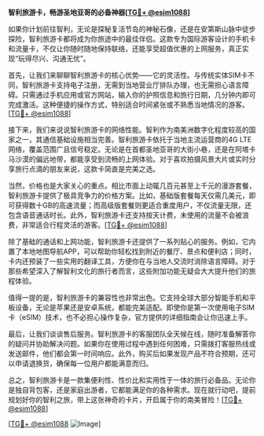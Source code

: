 **智利旅游卡，畅游圣地亚哥的必备神器[[TG💪+ @esim1088](https://t.me/s/esim1088)]**

如果你计划前往智利，无论是探秘复活节岛的神秘石像，还是在安第斯山脉中徒步探险，智利旅游卡都将成为你旅途中的最佳伴侣。这款专为国际游客设计的手机卡和流量卡，不仅让你随时随地保持联络，还能享受超值优惠的上网服务，真正实现“玩得尽兴、沟通无忧”。

首先，让我们来聊聊智利旅游卡的核心优势——它的灵活性。与传统实体SIM卡不同，智利旅游卡支持电子注册，无需到当地营业厅排队办理，也无需担心语言障碍。只需通过手机应用或官方网站，输入你的护照信息和旅行日期，几分钟内即可完成激活。这种便捷的操作方式，特别适合时间紧张或不熟悉当地情况的游客。[[TG💪+ @esim1088](https://t.me/s/esim1088)]

接下来，我们来说说智利旅游卡的网络性能。智利作为南美洲数字化程度较高的国家之一，其通信基础设施相当完善。智利旅游卡依托于当地主流运营商的4G LTE网络，覆盖范围广且信号稳定。无论是在首都圣地亚哥的大街小巷，还是在阿塔卡马沙漠的偏远地带，都能享受到流畅的上网体验。对于喜欢拍摄风景大片或实时分享旅行点滴的朋友来说，这款卡简直是完美之选。

当然，价格也是大家关心的重点。相比市面上动辄几百元甚至上千元的漫游套餐，智利旅游卡提供了极具竞争力的价格方案。比如，基础版套餐每天仅需几美元，即可获得数十GB的高速流量；而高级版套餐则更适合重度用户，不仅流量无限，还包含语音通话时长。此外，智利旅游卡还支持按天计费，未使用的流量不会被浪费，非常适合行程灵活的游客。[[TG💪+ @esim1088](https://t.me/s/esim1088)]

除了基础的通话和上网功能，智利旅游卡还提供了一系列贴心的服务。例如，它内置了本地地图导航APP，可以帮助你轻松找到附近的餐厅、景点和便利店；同时，卡内还预装了一些实用的翻译工具，方便你在与当地人交流时消除语言障碍。对于那些希望深入了解智利文化的旅行者而言，这些附加功能无疑会大大提升他们的旅程体验。

值得一提的是，智利旅游卡的兼容性也非常出色。它支持全球大部分智能手机和平板设备，无论是苹果还是安卓系统，都能完美适配。即使你是第一次使用电子SIM卡（eSIM）技术，也不必担心操作复杂，官方提供的详细指南会让你迅速上手。

最后，让我们谈谈售后服务。智利旅游卡的客服团队全天候在线，随时准备解答你的疑问并协助解决问题。如果你在使用过程中遇到任何困难，只需拨打客服热线或发送邮件，他们都会第一时间响应。此外，购买后如果发现产品不符合预期，还可以申请退换货，确保每一位用户都能满意而归。

总之，智利旅游卡是一款集便利性、性价比和实用性于一体的旅行必备品。无论你是独自背包客，还是家庭出游者，它都能满足你的各种需求。现在就行动吧，提前规划好你的智利之旅，带上这张神奇的卡片，开启属于你的南美冒险！[[TG💪+ @esim1088](https://t.me/s/esim1088)]

[[TG💪+ @esim1088](https://t.me/s/esim1088) ![Image](https://i.postimg.cc/4NQfJmqS/Snipaste-2025-05-13-00-14-12.png)]